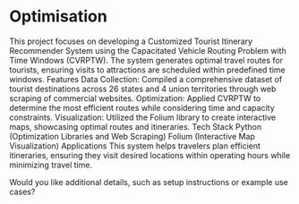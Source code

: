 # Optimisation
This project focuses on developing a Customized Tourist Itinerary Recommender System using the Capacitated Vehicle Routing Problem with Time Windows (CVRPTW). The system generates optimal travel routes for tourists, ensuring visits to attractions are scheduled within predefined time windows.
Features
Data Collection: Compiled a comprehensive dataset of tourist destinations across 26 states and 4 union territories through web scraping of commercial websites.
Optimization: Applied CVRPTW to determine the most efficient routes while considering time and capacity constraints.
Visualization: Utilized the Folium library to create interactive maps, showcasing optimal routes and itineraries.
Tech Stack
Python (Optimization Libraries and Web Scraping)
Folium (Interactive Map Visualization)
Applications
This system helps travelers plan efficient itineraries, ensuring they visit desired locations within operating hours while minimizing travel time.

Would you like additional details, such as setup instructions or example use cases?
